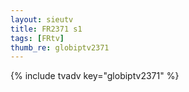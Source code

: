 ```yaml
--- 
layout: sieutv
title: FR2371 s1
tags: [FRtv]
thumb_re: globiptv2371
---
```

{% include tvadv key="globiptv2371" %} 
